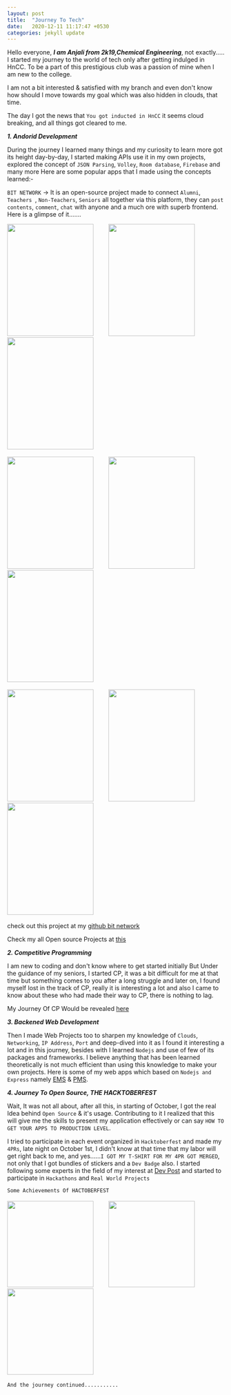 ```yaml
---
layout: post
title:  "Journey To Tech"
date:   2020-12-11 11:17:47 +0530
categories: jekyll update
---
```


Hello everyone, ***I am Anjali from 2k19,Chemical Engineering***, not exactly.....
I started my journey to the world of tech only after getting indulged in HnCC. To be a part of this prestigious club was a passion of mine when I am new to the college.

I am not a bit interested & satisfied with my branch and even don't know how should I move towards my goal which was also hidden in clouds, that time.

The day I got the news that `You got inducted in HnCC` it seems cloud breaking, and all things got cleared to me.

***1. Andorid Development***

During the journey I learned many things and my curiosity to learn more got its height day-by-day, I started making APIs use it in my own projects, explored the concept of `JSON Parsing`, `Volley`, `Room database`, `Firebase` and many more
Here are some popular apps that I made using the concepts learned:-

`BIT NETWORK` -> It is an open-source project made to connect `Alumni`, `Teachers `, `Non-Teachers`, `Seniors` all together via this platform, they can `post contents`, `comment`, `chat` with anyone and a much ore with superb frontend. Here is a glimpse of it.......

<img src="https://imgur.com/H6VxeBM.jpg" width="200" height="260"> &nbsp; &nbsp; &nbsp; &nbsp;
<img src="https://imgur.com/rp2AWvB.jpg" width ="200" height="260"> &nbsp; &nbsp; &nbsp; &nbsp;
<img src="https://imgur.com/XqGViLG.jpg" width="200" height="260"> &nbsp; &nbsp; &nbsp; &nbsp;

<img src="https://imgur.com/wGPUr9j.jpg" width="200" height="260"> &nbsp; &nbsp; &nbsp; &nbsp;
<img src="https://imgur.com/pICgVqk.jpg" width="200" height="260"> &nbsp; &nbsp; &nbsp; &nbsp;
<img src="https://imgur.com/wGPUr9j.jpg" width="200" height="260"> &nbsp; &nbsp; &nbsp; &nbsp;

<img src="https://imgur.com/FIOLAX2.jpg" width="200" height="260"> &nbsp; &nbsp; &nbsp; &nbsp;
<img src="https://imgur.com/pDXX3gp.jpg" width="200" height="260"> &nbsp; &nbsp; &nbsp; &nbsp;
<img src="https://imgur.com/bMOe593.jpg" width="200" height="260"> &nbsp; &nbsp; &nbsp; &nbsp;


check out this project at my [github bit network][github bit network]

Check my all Open source Projects at [this](https://github.com/anjali1361 "Github Link")

***2. Competitive Programming***

I am new to coding and don't know where to get started initially But Under the guidance of my seniors, I started CP, it was a bit difficult for me at that time but something comes to you after a long struggle and later on, I found myself lost in the track of CP, really it is interesting a lot and also I came to know about these who had made their way to CP, there is nothing to lag.

My Journey Of CP Would be revealed [here](https://github.com/anjali1361/Hackerrank_Solution "Solution to some problems")

***3. Backened Web Development***

Then I made Web Projects too to sharpen my knowledge of `Clouds`, `Networking`, `IP Address`, `Port` and deep-dived into it as I found it interesting a lot and in this journey, besides with I learned `Nodejs` and use of few of its packages and frameworks.
I believe anything that has been learned theoretically is not much efficient than using this knowledge to make your own projects. Here is some of my web apps which based on `Nodejs and Express` namely [EMS][EMS] & [PMS][PMS].

***4. Journey To Open Source, THE HACKTOBERFEST***

Wait, It was not all about, after all this, in starting of October, I got the real Idea behind `Open Source` & it's usage. Contributing to it I realized that this will give me the skills to present my application effectively or can say `HOW TO GET YOUR APPS TO PRODUCTION LEVEL`.

I tried to participate in each event organized in `Hacktoberfest` and made my `4PRs`, late night on October 1st, I didn't know at that time that my labor will get right back to me, and yes......`I GOT MY T-SHIRT FOR MY 4PR GOT MERGED`, not only that I got bundles of stickers and a `Dev Badge` also. I started following some experts in the field of my interest at [Dev Post][Dev Post] and started to participate in `Hackathons` and `Real World Projects`

`Some Achievements Of HACTOBERFEST`
<br>
<br>
<img src="https://imgur.com/YYURFOV.jpg" width ="200" height="200"> &nbsp; &nbsp; &nbsp; &nbsp;
<img src="https://imgur.com/s38M7HZ.jpg" width ="200" height="200"> &nbsp; &nbsp; &nbsp; &nbsp;
<img src="https://imgur.com/P2SkUKb.jpg" width="200" height="200"> &nbsp; &nbsp; &nbsp; &nbsp;


`And the journey continued...........`


<!-- [this]: https://github.com/anjali1361  -->
<!-- [here]: https://github.com/anjali1361/Hackerrank_Solution -->
[github bit network]: https://github.com/anjali1361/Bit-Network
[Dev Post]: https://devpost.com/anjali1361
[EMS]: https://github.com/anjali1361/EMS
[PMS]: https://github.com/anjali1361/PMS